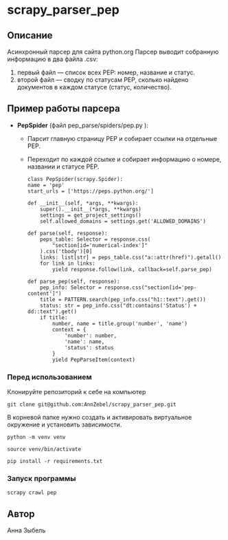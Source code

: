 # scrapy_parser_pep

## Описание
Асинхронный парсер для сайта python.org
Парсер выводит собранную информацию в два файла .csv:
1. первый файл — список всех PEP: номер, название и статус.
2. второй файл — сводку по статусам PEP, сколько найдено документов в каждом статусе (статус, количество).

## Пример работы парсера
- **PepSpider** (файл  pep_parse/spiders/pep.py ): 
  - Парсит главную страницу PEP и собирает ссылки на отдельные PEP. 
  - Переходит по каждой ссылке и собирает информацию о номере, названии и статусе PEP.
 
    ```
    class PepSpider(scrapy.Spider):
    name = 'pep'
    start_urls = ['https://peps.python.org/']

    def __init__(self, *args, **kwargs):
        super().__init__(*args, **kwargs)
        settings = get_project_settings()
        self.allowed_domains = settings.get('ALLOWED_DOMAINS')

    def parse(self, response):
        peps_table: Selector = response.css(
            "section[id='numerical-index']"
        ).css('tbody')[0]
        links: list[str] = peps_table.css("a::attr(href)").getall()
        for link in links:
            yield response.follow(link, callback=self.parse_pep)

    def parse_pep(self, response):
        pep_info: Selector = response.css("section[id='pep-content']")
        title = PATTERN.search(pep_info.css("h1::text").get())
        status: str = pep_info.css("dt:contains('Status') + dd::text").get()
        if title:
            number, name = title.group('number', 'name')
            context = {
                'number': number,
                'name': name,
                'status': status
            }
            yield PepParseItem(context)

### Перед использованием
Клонируйте репозиторий к себе на компьютер 
```
git clone git@github.com:AnnZebel/scrapy_parser_pep.git
```
В корневой папке нужно создать и активировать виртуальное окружение и установить зависимости.
```
python -m venv venv
```
```
source venv/bin/activate
```
```
pip install -r requirements.txt
```
### Запуск программы
```
scrapy crawl pep
```

## Автор
Анна Зыбель
